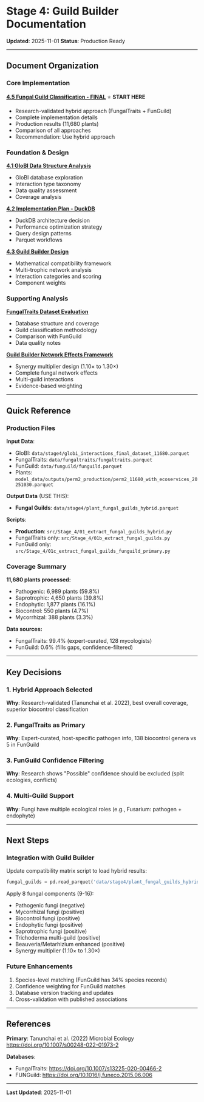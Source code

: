 # Stage 4: Guild Builder Documentation

**Updated**: 2025-11-01
**Status**: Production Ready

---

## Document Organization

### Core Implementation

**[4.5 Fungal Guild Classification - FINAL](4.5_Fungal_Guild_Classification_Final.md)** ⭐ **START HERE**
- Research-validated hybrid approach (FungalTraits + FunGuild)
- Complete implementation details
- Production results (11,680 plants)
- Comparison of all approaches
- Recommendation: Use hybrid approach

### Foundation & Design

**[4.1 GloBI Data Structure Analysis](4.1_GloBI_Data_Structure_Analysis.md)**
- GloBI database exploration
- Interaction type taxonomy
- Data quality assessment
- Coverage analysis

**[4.2 Implementation Plan - DuckDB](4.2_Implementation_Plan_DuckDB.md)**
- DuckDB architecture decision
- Performance optimization strategy
- Query design patterns
- Parquet workflows

**[4.3 Guild Builder Design](4.3_Guild_Builder_Design.md)**
- Mathematical compatibility framework
- Multi-trophic network analysis
- Interaction categories and scoring
- Component weights

### Supporting Analysis

**[FungalTraits Dataset Evaluation](FungalTraits_Dataset_Evaluation.md)**
- Database structure and coverage
- Guild classification methodology
- Comparison with FunGuild
- Data quality notes

**[Guild Builder Network Effects Framework](Guild_Builder_Network_Effects_Framework.md)**
- Synergy multiplier design (1.10× to 1.30×)
- Complete fungal network effects
- Multi-guild interactions
- Evidence-based weighting

---

## Quick Reference

### Production Files

**Input Data**:
- GloBI: `data/stage4/globi_interactions_final_dataset_11680.parquet`
- FungalTraits: `data/fungaltraits/fungaltraits.parquet`
- FunGuild: `data/funguild/funguild.parquet`
- Plants: `model_data/outputs/perm2_production/perm2_11680_with_ecoservices_20251030.parquet`

**Output Data** (USE THIS):
- **Fungal Guilds**: `data/stage4/plant_fungal_guilds_hybrid.parquet`

**Scripts**:
- **Production**: `src/Stage_4/01_extract_fungal_guilds_hybrid.py`
- FungalTraits only: `src/Stage_4/01b_extract_fungal_guilds.py`
- FunGuild only: `src/Stage_4/01c_extract_fungal_guilds_funguild_primary.py`

### Coverage Summary

**11,680 plants processed:**
- Pathogenic: 6,989 plants (59.8%)
- Saprotrophic: 4,650 plants (39.8%)
- Endophytic: 1,877 plants (16.1%)
- Biocontrol: 550 plants (4.7%)
- Mycorrhizal: 388 plants (3.3%)

**Data sources:**
- FungalTraits: 99.4% (expert-curated, 128 mycologists)
- FunGuild: 0.6% (fills gaps, confidence-filtered)

---

## Key Decisions

### 1. Hybrid Approach Selected

**Why**: Research-validated (Tanunchai et al. 2022), best overall coverage, superior biocontrol classification

### 2. FungalTraits as Primary

**Why**: Expert-curated, host-specific pathogen info, 138 biocontrol genera vs 5 in FunGuild

### 3. FunGuild Confidence Filtering

**Why**: Research shows "Possible" confidence should be excluded (split ecologies, conflicts)

### 4. Multi-Guild Support

**Why**: Fungi have multiple ecological roles (e.g., Fusarium: pathogen + endophyte)

---

## Next Steps

### Integration with Guild Builder

Update compatibility matrix script to load hybrid results:
```python
fungal_guilds = pd.read_parquet('data/stage4/plant_fungal_guilds_hybrid.parquet')
```

Apply 8 fungal components (9-16):
- Pathogenic fungi (negative)
- Mycorrhizal fungi (positive)
- Biocontrol fungi (positive)
- Endophytic fungi (positive)
- Saprotrophic fungi (positive)
- Trichoderma multi-guild (positive)
- Beauveria/Metarhizium enhanced (positive)
- Synergy multiplier (1.10× to 1.30×)

### Future Enhancements

1. Species-level matching (FunGuild has 34% species records)
2. Confidence weighting for FunGuild matches
3. Database version tracking and updates
4. Cross-validation with published associations

---

## References

**Primary**:
Tanunchai et al. (2022) Microbial Ecology
https://doi.org/10.1007/s00248-022-01973-2

**Databases**:
- FungalTraits: https://doi.org/10.1007/s13225-020-00466-2
- FUNGuild: https://doi.org/10.1016/j.funeco.2015.06.006

---

**Last Updated**: 2025-11-01
